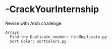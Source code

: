 # -CrackYourInternship
Revise with Arsh challenge
```
Arrays:
  Find the Duplicate nouber: findDuplicate.py
  Sort Color: sortColors.py
```
